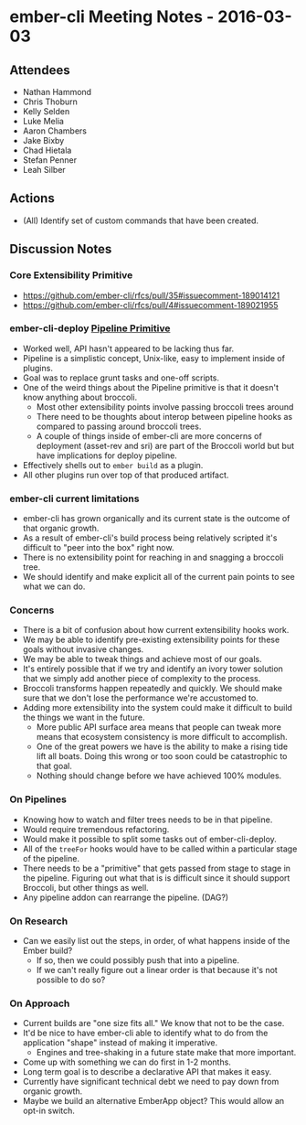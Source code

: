 # ember-cli Meeting Notes - 2016-03-03

## Attendees

- Nathan Hammond
- Chris Thoburn
- Kelly Selden
- Luke Melia
- Aaron Chambers
- Jake Bixby
- Chad Hietala
- Stefan Penner
- Leah Silber

## Actions

- (All) Identify set of custom commands that have been created.

## Discussion Notes

### Core Extensibility Primitive

- https://github.com/ember-cli/rfcs/pull/35#issuecomment-189014121
- https://github.com/ember-cli/rfcs/pull/4#issuecomment-189021955

### ember-cli-deploy [Pipeline Primitive](https://github.com/ember-cli/ember-cli-deploy/blob/master/lib/models/pipeline.js)

- Worked well, API hasn't appeared to be lacking thus far.
- Pipeline is a simplistic concept, Unix-like, easy to implement inside of plugins.
- Goal was to replace grunt tasks and one-off scripts.
- One of the weird things about the Pipeline primitive is that it doesn't know anything about broccoli.
  - Most other extensibility points involve passing broccoli trees around
  - There need to be thoughts about interop between pipeline hooks as compared to passing around broccoli trees.
  - A couple of things inside of ember-cli are more concerns of deployment (asset-rev and sri) are part of the Broccoli world but but have implications for deploy pipeline.
- Effectively shells out to `ember build` as a plugin.
- All other plugins run over top of that produced artifact.

### ember-cli current limitations

- ember-cli has grown organically and its current state is the outcome of that organic growth.
- As a result of ember-cli's build process being relatively scripted it's difficult to "peer into the box" right now.
- There is no extensibility point for reaching in and snagging a broccoli tree.
- We should identify and make explicit all of the current pain points to see what we can do.

### Concerns

- There is a bit of confusion about how current extensibility hooks work.
- We may be able to identify pre-existing extensibility points for these goals without invasive changes.
- We may be able to tweak things and achieve most of our goals.
- It's entirely possible that if we try and identify an ivory tower solution that we simply add another piece of complexity to the process.
- Broccoli transforms happen repeatedly and quickly. We should make sure that we don't lose the performance we're accustomed to.
- Adding more extensibility into the system could make it difficult to build the things we want in the future.
  - More public API surface area means that people can tweak more means that ecosystem consistency is more difficult to accomplish.
  - One of the great powers we have is the ability to make a rising tide lift all boats. Doing this wrong or too soon could be catastrophic to that goal.
  - Nothing should change before we have achieved 100% modules.

### On Pipelines

- Knowing how to watch and filter trees needs to be in that pipeline.
- Would require tremendous refactoring.
- Would make it possible to split some tasks out of ember-cli-deploy.
- All of the `treeFor` hooks would have to be called within a particular stage of the pipeline.
- There needs to be a "primitive" that gets passed from stage to stage in the pipeline. Figuring out what that is is difficult since it should support Broccoli, but other things as well.
- Any pipeline addon can rearrange the pipeline. (DAG?)

### On Research

- Can we easily list out the steps, in order, of what happens inside of the Ember build?
  - If so, then we could possibly push that into a pipeline.
  - If we can't really figure out a linear order is that because it's not possible to do so?

### On Approach

- Current builds are "one size fits all." We know that not to be the case.
- It'd be nice to have ember-cli able to identify what to do from the application "shape" instead of making it imperative.
  - Engines and tree-shaking in a future state make that more important.
- Come up with something we can do first in 1-2 months.
- Long term goal is to describe a declarative API that makes it easy.
- Currently have significant technical debt we need to pay down from organic growth.
- Maybe we build an alternative EmberApp object? This would allow an opt-in switch.
